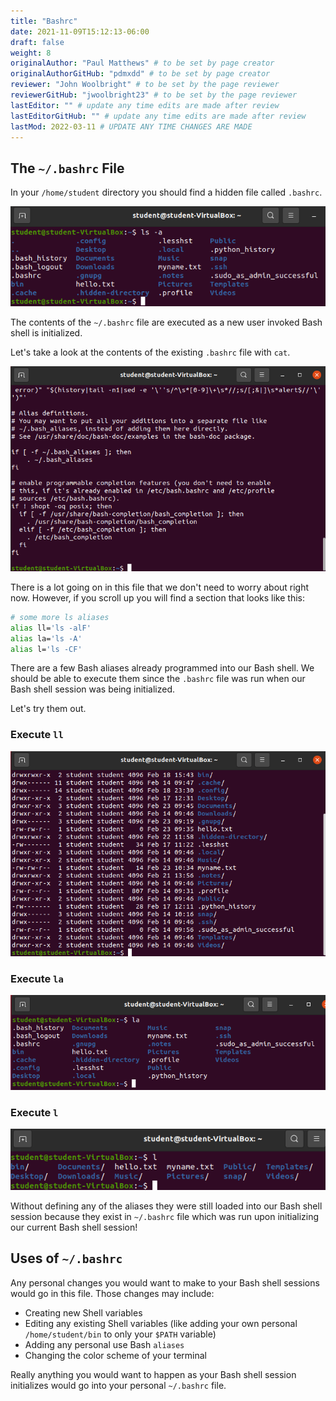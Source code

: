 ```yaml
---
title: "Bashrc"
date: 2021-11-09T15:12:13-06:00
draft: false
weight: 8
originalAuthor: "Paul Matthews" # to be set by page creator
originalAuthorGitHub: "pdmxdd" # to be set by page creator
reviewer: "John Woolbright" # to be set by the page reviewer
reviewerGitHub: "jwoolbright23" # to be set by the page reviewer
lastEditor: "" # update any time edits are made after review
lastEditorGitHub: "" # update any time edits are made after review
lastMod: 2022-03-11 # UPDATE ANY TIME CHANGES ARE MADE
---
```


## The `~/.bashrc` File

In your `/home/student` directory you should find a hidden file called `.bashrc`.

![ls -a](pictures/ls-a-bashrc.png)

The contents of the `~/.bashrc` file are executed as a new user invoked Bash shell is initialized.

Let's take a look at the contents of the existing `.bashrc` file with `cat`.

![cat ~/.bashrc](pictures/cat-bashrc.png)

There is a lot going on in this file that we don't need to worry about right now. However, if you scroll up you will find a section that looks like this:

```bash
# some more ls aliases
alias ll='ls -alF'
alias la='ls -A'
alias l='ls -CF'
```

There are a few Bash aliases already programmed into our Bash shell. We should be able to execute them since the `.bashrc` file was run when our Bash shell session was being initialized.

Let's try them out.

### Execute `ll`

![ll](pictures/ll.png)

### Execute `la`

![la](pictures/la.png)

### Execute `l`

![l](pictures/l.png)

Without defining any of the aliases they were still loaded into our Bash shell session because they exist in `~/.bashrc` file which was run upon initializing our current Bash shell session!

## Uses of `~/.bashrc`

Any personal changes you would want to make to your Bash shell sessions would go in this file. Those changes may include:

- Creating new Shell variables
- Editing any existing Shell variables (like adding your own personal `/home/student/bin` to only your `$PATH` variable)
- Adding any personal use Bash `aliases`
- Changing the color scheme of your terminal

Really anything you would want to happen as your Bash shell session initializes would go into your personal `~/.bashrc` file.